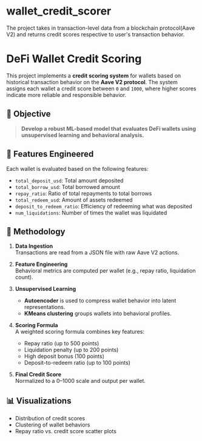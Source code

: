 # wallet_credit_scorer
The project takes in transaction-level data from a blockchain protocol(Aave V2) and returns credit scores respective to user's transaction behavior.
# DeFi Wallet Credit Scoring

This project implements a **credit scoring system** for wallets based on historical transaction behavior on the **Aave V2 protocol**. The system assigns each wallet a credit score between `0` and `1000`, where higher scores indicate more reliable and responsible behavior.

## 📌 Objective

> **Develop a robust ML-based model that evaluates DeFi wallets using unsupervised learning and behavioral analysis.**

## 🧠 Features Engineered

Each wallet is evaluated based on the following features:

- `total_deposit_usd`: Total amount deposited
- `total_borrow_usd`: Total borrowed amount
- `repay_ratio`: Ratio of total repayments to total borrows
- `total_redeem_usd`: Amount of assets redeemed
- `deposit_to_redeem_ratio`: Efficiency of redeeming what was deposited
- `num_liquidations`: Number of times the wallet was liquidated

## 🔧 Methodology

1. **Data Ingestion**  
   Transactions are read from a JSON file with raw Aave V2 actions.

2. **Feature Engineering**  
   Behavioral metrics are computed per wallet (e.g., repay ratio, liquidation count).

3. **Unsupervised Learning**  
   - **Autoencoder** is used to compress wallet behavior into latent representations.
   - **KMeans clustering** groups wallets into behavioral profiles.

4. **Scoring Formula**  
   A weighted scoring formula combines key features:
   - Repay ratio (up to 500 points)
   - Liquidation penalty (up to 200 points)
   - High deposit bonus (100 points)
   - Deposit-to-redeem ratio (up to 100 points)

5. **Final Credit Score**  
   Normalized to a 0–1000 scale and output per wallet.

## 📊 Visualizations

- Distribution of credit scores
- Clustering of wallet behaviors
- Repay ratio vs. credit score scatter plots


